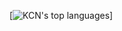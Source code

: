 [![KCN's top languages](https://github-readme-stats.vercel.app/api?username=KCN-judu&theme=blue-green)]
